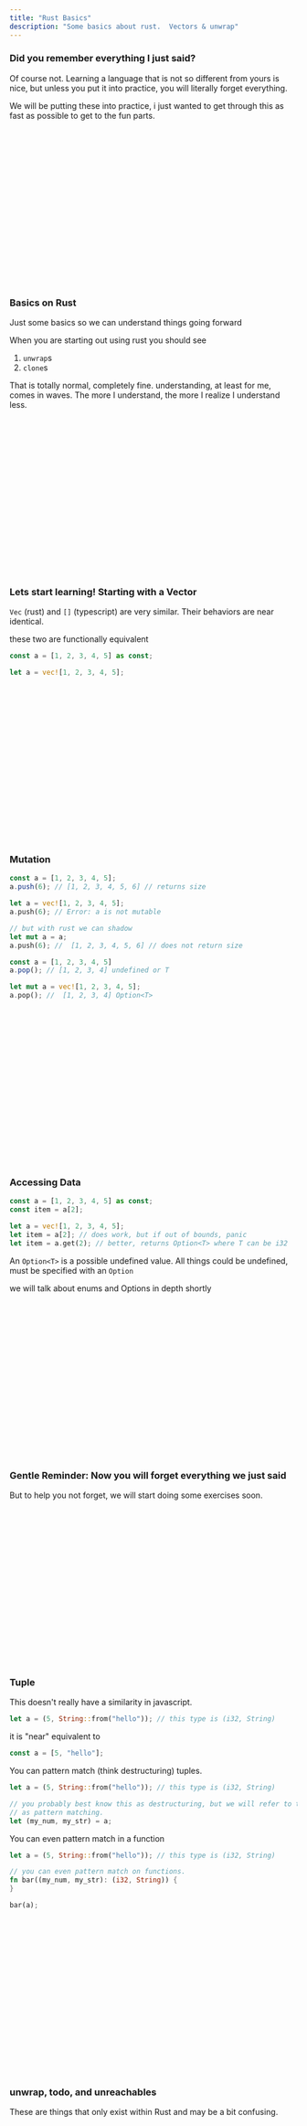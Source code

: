 ```yaml
---
title: "Rust Basics"
description: "Some basics about rust.  Vectors & unwrap"
---
```


### Did you remember everything I just said?
Of course not.  Learning a language that is not so different from yours is
nice, but unless you put it into practice, you will literally forget
everything.

We will be putting these into practice, i just wanted to get through this as
fast as possible to get to the fun parts.

<br />
<br />
<br />
<br />
<br />
<br />
<br />
<br />
<br />
<br />
<br />
<br />
<br />
<br />
<br />
<br />

### Basics on Rust
Just some basics so we can understand things going forward

When you are starting out using rust you should see
1. `unwrap`s
1. `clone`s

That is totally normal, completely fine.  understanding, at least for me, comes
in waves.  The more I understand, the more I realize I understand less.

<br />
<br />
<br />
<br />
<br />
<br />
<br />
<br />
<br />
<br />
<br />
<br />
<br />
<br />
<br />
<br />

### Lets start learning!  Starting with a Vector
`Vec` (rust) and `[]` (typescript) are very similar.  Their behaviors are near
identical.

these two are functionally equivalent
```typescript
const a = [1, 2, 3, 4, 5] as const;
```

```rust
let a = vec![1, 2, 3, 4, 5];
```

<br />
<br />
<br />
<br />
<br />
<br />
<br />
<br />
<br />
<br />
<br />
<br />
<br />
<br />
<br />
<br />

### Mutation

```typescript
const a = [1, 2, 3, 4, 5];
a.push(6); // [1, 2, 3, 4, 5, 6] // returns size
```

```rust
let a = vec![1, 2, 3, 4, 5];
a.push(6); // Error: a is not mutable

// but with rust we can shadow
let mut a = a;
a.push(6); //  [1, 2, 3, 4, 5, 6] // does not return size
```


```typescript
const a = [1, 2, 3, 4, 5]
a.pop(); // [1, 2, 3, 4] undefined or T
```

```rust
let mut a = vec![1, 2, 3, 4, 5];
a.pop(); //  [1, 2, 3, 4] Option<T>
```

<br />
<br />
<br />
<br />
<br />
<br />
<br />
<br />
<br />
<br />
<br />
<br />
<br />
<br />
<br />
<br />

### Accessing Data
```typescript
const a = [1, 2, 3, 4, 5] as const;
const item = a[2];
```

```rust
let a = vec![1, 2, 3, 4, 5];
let item = a[2]; // does work, but if out of bounds, panic
let item = a.get(2); // better, returns Option<T> where T can be i32
```

An `Option<T>` is a possible undefined value.  All things could be undefined,
must be specified with an `Option`

we will talk about enums and Options in depth shortly

<br />
<br />
<br />
<br />
<br />
<br />
<br />
<br />
<br />
<br />
<br />
<br />
<br />
<br />
<br />
<br />

### Gentle Reminder: Now you will forget everything we just said
But to help you not forget, we will start doing some exercises soon.

<br />
<br />
<br />
<br />
<br />
<br />
<br />
<br />
<br />
<br />
<br />
<br />
<br />
<br />
<br />
<br />

### Tuple
This doesn't really have a similarity in javascript.

```rust
let a = (5, String::from("hello")); // this type is (i32, String)
```

it is "near" equivalent to

```typescript
const a = [5, "hello"];
```

You can pattern match (think destructuring) tuples.
```rust
let a = (5, String::from("hello")); // this type is (i32, String)

// you probably best know this as destructuring, but we will refer to this
// as pattern matching.
let (my_num, my_str) = a;
```

You can even pattern match in a function
```rust
let a = (5, String::from("hello")); // this type is (i32, String)

// you can even pattern match on functions.
fn bar((my_num, my_str): (i32, String)) {
}

bar(a);
```

<br />
<br />
<br />
<br />
<br />
<br />
<br />
<br />
<br />
<br />
<br />
<br />
<br />
<br />
<br />
<br />

### unwrap, todo, and unreachables
These are things that only exist within Rust and may be a bit confusing.

<br />
<br />
<br />
<br />
<br />
<br />
<br />
<br />
<br />
<br />
<br />
<br />
<br />
<br />
<br />
<br />

### TODO:
I particularly like this as it allows for me to do `// TODO:`

i know for a fact i have to handle it before i am done with what i am working
on

Lets show an example

<br />
<br />
<br />
<br />
<br />
<br />
<br />
<br />
<br />
<br />
<br />
<br />
<br />
<br />
<br />
<br />

### Unreachable
This unsures that the program behaves properly.

think of it like an assert statement.

lets do a quick example

<br />
<br />
<br />
<br />
<br />
<br />
<br />
<br />
<br />
<br />
<br />
<br />
<br />
<br />
<br />
<br />

### Unwrap
when you are new to rust, `unwrap`s are your friend.  You will end up using
them a lot because you don't know the language / tools available to you yet.
are starting out.  Often you feel like you don't know how to handle some basic
operations and unwrap can be your friend.

But!!! if you unwrap an Error or an undefined, your program crashes... so...
don't do it.

Let me give you a quick example of that.

<br />
<br />
<br />
<br />
<br />
<br />
<br />
<br />
<br />
<br />
<br />
<br />
<br />
<br />
<br />
<br />

